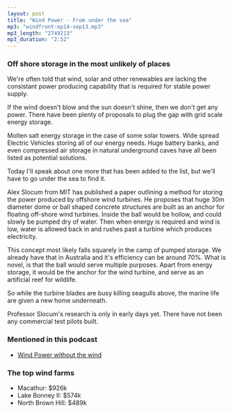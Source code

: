 ```yaml
---
layout: post
title: "Wind Power - From under the sea"
mp3: "windfront-ep14-sep13.mp3"
mp3_length: "2749213"
mp3_duration: "2:52"
---
```


### Off shore storage in the most unlikely of places

We're often told that wind, solar and other renewables are lacking the consistant power producing capability that is required for stable power supply.

If the wind doesn't blow and the sun doesn't shine, then we don't get any power. There have been plenty of proposals to plug the gap with grid scale energy storage.

Molten salt energy storage in the case of some solar towers. Wide spread Electric Vehicles storing all of our energy needs. Huge battery banks, and even compressed air storage in natural underground caves have all been listed as potential solutions. 

Today I'll speak about one more that has been added to the list, but we'll have to go under the sea to find it.

Alex Slocum from MIT has published a paper outlining a method for storing the power produced by offshore wind turbines. He proposes that huge 30m diameter dome or ball shaped concrete structures are built as an anchor for floating off-shore wind turbines. Inside the ball would be hollow, and could slowly be pumped dry of water. Then when energy is required and wind is low, water is allowed back in and rushes past a turbine which produces electricity.

This concept most likely falls squarely in the camp of pumped storage. We already have that in Australia and it's efficiency can be around 70%. What is novel, is that the ball would serve multiple purposes. Apart from energy storage, it would be the anchor for the wind turbine, and serve as an artificial reef for wildlife.

So while the turbine blades are busy killing seagulls above, the marine life are given a new home underneath.

Professor Slocum's research is only in early days yet. There have not been any commercial test pilots built. 

### Mentioned in this podcast

- [Wind Power without the wind](http://web.mit.edu/newsoffice/2013/wind-power-even-without-the-wind-0425.html)

### The top wind farms

- Macathur: $926k
- Lake Bonney II: $574k
- North Brown Hill: $489k